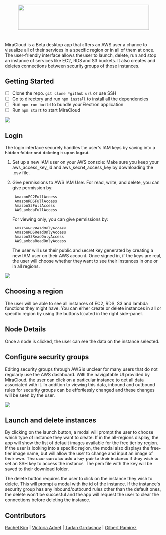 <!-- ![Alt text](/src/assets/mira3.png?raw=true) -->
<p align="center">
  <img width="420" height="80" src="./src/assets/mira3.png?raw=true">
</p>

#
MiraCloud is a Beta desktop app that offers an AWS user a chance to visualize all of their services in a specific region or in all of them at once. The user-friendly interface allows the user to launch, delete, run and stop an instance of services like EC2, RDS and S3 buckets. It also creates and deletes connections between security groups of those instances. 

## Getting Started
- [ ] Clone the repo.
`git clone *github url` or use SSH 
- [ ] Go to directory and run `npm install` to install all the dependencies
- [ ] Run `npm run build` to bundle your Electron application
- [ ] Run `npm start` to start MiraCloud

<div style="margin: 0 auto; width: 720px"><img src ="./src/assets/miracloud_login.gif" /></div>

## Login
The login interface securely handles the user's IAM keys by saving into a hidden folder and deleting it upon logout.
1. Set up a new IAM user on your AWS console: Make sure you keep your aws_access_key_id and aws_secret_access_key by downloading the .csv file.
2. Give permissions to AWS IAM User. 
	For read, write, and delete, you can give permission by:

		AmazonEC2FullAccess
		AmazonRDSFullAccess
		AmazonS3FullAccess
		AWSLambdaFullAccess

	For viewing only, you can give permissions by:

		AmazonEC2ReadOnlyAccess
		AmazonRDSReadOnlyAccess
		AmazonS3ReadOnlyAccess
		AWSLambdaReadOnlyAccess


	The user will use their public and secret key generated by creating a new IAM user on their AWS account. Once signed in,  if the keys are real, the user will choose whether they want to see their instances in one or in all regions.

<div style="margin: 0 auto; width: 720px;"><img src ="./src/assets/miracloud_instance.gif" /></div>

## Choosing a region
The user will be able to see all instances of EC2, RDS, S3 and lambda functions they might have. You can either create or delete instances in all or specific region by using the buttons located in the right side-panel.

## Node Details
Once a node is clicked, the user can see the data on the instance selected.

## Configure security groups
Editing security groups through AWS is unclear for many users that do not regularly use the AWS dashboard. With the navigatable UI provided by MiraCloud, the user can click on a particular instance to get all data associated with it. In addition to viewing this data, inbound and outbound rules for security groups can be effortlessly changed and these changes will be seen by the user. 


<div style="margin: 0 auto; width: 720px;"><img src ="./src/assets/miracloud_securitygroup.gif" /></div>

## Launch and delete instances
By clicking on the launch button, a modal will prompt the user to choose which type of instance they want to create. If in the all-regions display, the app will show the list of default images available for the free tier by region. If the user is looking into a specific region, the modal also displays the free-tier image name, but will allow the user to change and input an image of their own. The user can also add a key-pair to their instance if they wish to set an SSH key to access the instance. The pem file with the key will be saved to their download folder.

The delete button requires the user to click on the instance they wish to delete. This will prompt a modal with the id of the instance. If the instance's security group has any inbound/outbound rules other than the default ones, the delete won't be succesful and the app will request the user to clear the connections before deleting the instance.

## Contributors
[Rachel Kim](https://github.com/rayykim) | [Victoria Adnet](https://github.com/adnetv) | [Tarlan Gardashov](https://github.com/TarlanG) | [Gilbert Ramirez](https://github.com/Gillysuit)
